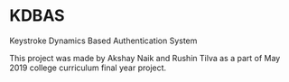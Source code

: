 # KDBAS
Keystroke Dynamics Based Authentication System

This project was made by Akshay Naik and Rushin Tilva as a part of May 2019 college curriculum final year project.
